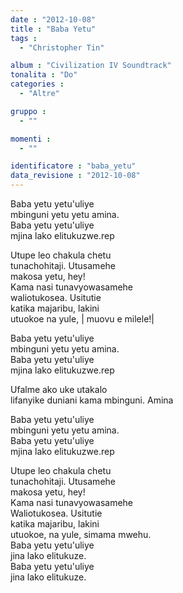 ```yaml
---
date : "2012-10-08"
title : "Baba Yetu"
tags : 
  - "Christopher Tin"

album : "Civilization IV Soundtrack"
tonalita : "Do"
categories : 
  - "Altre"

gruppo : 
  - ""

momenti : 
  - ""

identificatore : "baba_yetu"
data_revisione : "2012-10-08"
---
```

  
  
Baba yetu yetu'uliye   
mbinguni yetu yetu amina.  
Baba yetu yetu'uliye   
mjina lako elitukuzwe.rep  
  
  
 Utupe leo chakula chetu   
 tunachohitaji. Utusamehe   
 makosa yetu, hey!   
 Kama nasi tunavyowasamehe   
waliotukosea. Usitutie   
 katika majaribu, lakini   
 utuokoe na yule, | muovu e milele!|  
  
  
Baba yetu yetu'uliye   
mbinguni yetu yetu amina.  
Baba yetu yetu'uliye   
mjina lako elitukuzwe.rep  
  
  
  
  
  
Ufalme ako uke utakalo   
lifanyike duniani kama mbinguni. Amina  
  
  
  
Baba yetu yetu'uliye   
mbinguni yetu yetu amina.  
Baba yetu yetu'uliye   
mjina lako elitukuzwe.rep  
  
  
 Utupe leo chakula chetu   
 tunachohitaji. Utusamehe   
 makosa yetu, hey!   
 Kama nasi tunavyowasamehe   
Waliotukosea. Usitutie    
 katika majaribu, lakini   
 utuokoe, na yule, simama mwehu.  
Baba yetu yetu'uliye   
jina lako elitukuze.  
Baba yetu yetu'uliye   
jina lako elitukuze.   
  
